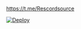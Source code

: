 https://t.me/Rescordsource

[![Deploy](https://www.herokucdn.com/deploy/button.svg)](https://heroku.com/deploy?template=https://github.com/Hector532/hector_music.git)
